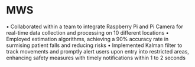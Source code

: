 # MWS
•	Collaborated within a team to integrate Raspberry Pi and Pi Camera for real-time data collection and processing on 10 different locations
•	Employed estimation algorithms, achieving a 90% accuracy rate in surmising patient falls and reducing risks
•	Implemented Kalman filter to track movements and promptly alert users upon entry into restricted areas, enhancing safety measures with timely notifications within 1 to 2 seconds

